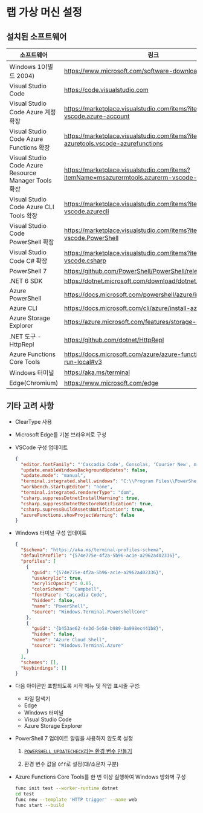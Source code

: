 # <a name="lab-virtual-machine-setup"></a>랩 가상 머신 설정

## <a name="installed-software"></a>설치된 소프트웨어

| 소프트웨어 | 링크 |
| --- | --- |
| Windows 10(빌드 2004) | <https://www.microsoft.com/software-download/windows10> |
| Visual Studio Code | <https://code.visualstudio.com> |
| Visual Studio Code Azure 계정 확장 | <https://marketplace.visualstudio.com/items?itemName=ms-vscode.azure-account> |
| Visual Studio Code Azure Functions 확장 | <https://marketplace.visualstudio.com/items?itemName=ms-azuretools.vscode-azurefunctions> |
| Visual Studio Code Azure Resource Manager Tools 확장 | <https://marketplace.visualstudio.com/items?itemName=msazurermtools.azurerm-vscode-tools> |
| Visual Studio Code Azure CLI Tools 확장 | <https://marketplace.visualstudio.com/items?itemName=ms-vscode.azurecli> |
| Visual Studio Code PowerShell 확장 | <https://marketplace.visualstudio.com/items?itemName=ms-vscode.PowerShell> |
| Visual Studio Code C# 확장 | <https://marketplace.visualstudio.com/items?itemName=ms-vscode.csharp> |
| PowerShell 7 | <https://github.com/PowerShell/PowerShell/releases/tag/v7.0.3> |
| .NET 6 SDK | <https://dotnet.microsoft.com/download/dotnet/6.0> |
| Azure PowerShell | <https://docs.microsoft.com/powershell/azure/install-az-ps> |
| Azure CLI | <https://docs.microsoft.com/cli/azure/install-azure-cli> |
| Azure Storage Explorer | <https://azure.microsoft.com/features/storage-explorer> |
| .NET 도구 - HttpRepl | <https://github.com/dotnet/HttpRepl> |
| Azure Functions Core Tools | <https://docs.microsoft.com/azure/azure-functions/functions-run-local#v3> |
| Windows 터미널 | <https://aka.ms/terminal> |
| Edge(Chromium) | <https://www.microsoft.com/edge> |

## <a name="additional-configuration"></a>기타 고려 사항

- ClearType 사용
  
- Microsoft Edge를 기본 브라우저로 구성

- VSCode 구성 업데이트

  ```json
  {
    "editor.fontFamily": "'Cascadia Code', Consolas, 'Courier New', monospace",
    "update.enableWindowsBackgroundUpdates": false,
    "update.mode": "manual",
    "terminal.integrated.shell.windows": "C:\\Program Files\\PowerShell\\7\\pwsh.exe",
    "workbench.startupEditor": "none",
    "terminal.integrated.rendererType": "dom",
    "csharp.suppressDotnetInstallWarning": true,
    "csharp.suppressDotnetRestoreNotification": true,
    "csharp.supressBuildAssetsNotification": true,
    "azureFunctions.showProjectWarning": false
  }
  ```

- Windows 터미널 구성 업데이트

  ```json
  {
    "$schema": "https://aka.ms/terminal-profiles-schema",
    "defaultProfile": "{574e775e-4f2a-5b96-ac1e-a2962a402336}",
    "profiles": [
      {
        "guid": "{574e775e-4f2a-5b96-ac1e-a2962a402336}",
        "useAcrylic": true,
        "acrylicOpacity": 0.85,
        "colorScheme": "Campbell",
        "fontFace": "Cascadia Code",
        "hidden": false,
        "name": "PowerShell",
        "source": "Windows.Terminal.PowershellCore"
      },
      {
        "guid": "{b453ae62-4e3d-5e58-b989-0a998ec441b8}",
        "hidden": false,
        "name": "Azure Cloud Shell",
        "source": "Windows.Terminal.Azure"
      }
    ],
    "schemes": [],
    "keybindings": []
  }
  ```

- 다음 아이콘만 포함되도록 시작 메뉴 및 작업 표시줄 구성:
  - 파일 탐색기
  - Edge
  - Windows 터미널
  - Visual Studio Code
  - Azure Storage Explorer

- PowerShell 7 업데이트 알림을 사용하지 않도록 설정

  1. [``POWERSHELL_UPDATECHECK``라는 환경 변수 만들기](https://docs.microsoft.com/powershell/module/microsoft.powershell.core/about/about_update_notifications?view=powershell-7)
  
  1. 환경 변수 값을 ``Off``로 설정(대/소문자 구분)

- Azure Functions Core Tools를 한 번 이상 실행하여 Windows 방화벽 구성

  ```bash
  func init test --worker-runtime dotnet
  cd test
  func new --template 'HTTP trigger' --name web
  func start --build
  ```

